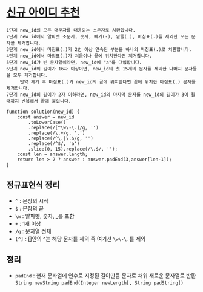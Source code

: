 # [신규 아이디 추천](https://programmers.co.kr/learn/courses/30/lessons/72410?language=javascript)

```
1단계 new_id의 모든 대문자를 대응되는 소문자로 치환합니다.
2단계 new_id에서 알파벳 소문자, 숫자, 빼기(-), 밑줄(_), 마침표(.)를 제외한 모든 문자를 제거합니다.
3단계 new_id에서 마침표(.)가 2번 이상 연속된 부분을 하나의 마침표(.)로 치환합니다.
4단계 new_id에서 마침표(.)가 처음이나 끝에 위치한다면 제거합니다.
5단계 new_id가 빈 문자열이라면, new_id에 "a"를 대입합니다.
6단계 new_id의 길이가 16자 이상이면, new_id의 첫 15개의 문자를 제외한 나머지 문자들을 모두 제거합니다.
     만약 제거 후 마침표(.)가 new_id의 끝에 위치한다면 끝에 위치한 마침표(.) 문자를 제거합니다.
7단계 new_id의 길이가 2자 이하라면, new_id의 마지막 문자를 new_id의 길이가 3이 될 때까지 반복해서 끝에 붙입니다.
```

```
function solution(new_id) {
    const answer = new_id
        .toLowerCase()
        .replace(/[^\w\-\.]/g, '')
        .replace(/\.+/g, '.')
        .replace(/^\.|\.$/g, '')
        .replace(/^$/, 'a')
        .slice(0, 15).replace(/\.$/, '');
    const len = answer.length;
    return len > 2 ? answer : answer.padEnd(3,answer[len-1]);
}
```

## 정규표현식 정리

- `^` : 문장의 시작
- `$` : 문장의 끝
- `\w` : 알파벳, 숫자, \_를 포함
- `+` : 1개 이상
- `/g` : 문자열 전체
- `[^]` : []안의 ^는 해당 문자를 제외 즉 여기선 `\w\-\.`를 제외

## 정리

- `padEnd` : 현재 문자열에 인수로 지정된 길이만큼 문자로 채워 새로운 문자열로 반환
  `String newString padEnd(Integer newLength[, String padString])`
